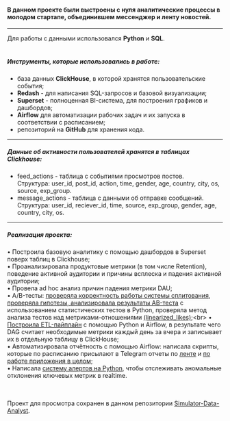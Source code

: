 #### В данном проекте были выстроены с нуля аналитические процессы в молодом стартапе, объединившем мессенджер и ленту новостей. 
---

Для работы с данными использовался __Python__ и __SQL__.<br>
<br> 
##### Инструменты, которые использовались в работе: 
* база данных __ClickHouse__, в которой хранятся пользовательские события;
* __Redash__ - для написания SQL-запросов и базовой визуализации;
* __Superset__ - полноценная BI-система, для построения графиков и дашбордов;
* __Airflow__ для автоматизации рабочих задач и их запуска в соответствии с расписанием; 
* репозиторий на __GitHub__ для хранения кода.
---

##### Данные об активности пользователей хранятся в таблицах Clickhouse: 
- feed_actions - таблица с событиями просмотров постов.<br> 
Структура: user_id, post_id, action, time, gender, age, country, city, os, source, exp_group.<br> 
- message_actions - таблица с данными об отправке сообщений.<br> 
Структура: user_id, reciever_id, time, source, exp_group, gender, age, country, city, os.<br>
---

##### Реализация проекта: 
• Построила базовую аналитику с помощью дашбордов в Superset поверх таблиц в Clickhouse;<br> 
• Проанализировала продуктовые метрики (в том числе Retention), поведение активной аудитории и причины всплеска и падения активной аудитории;<br> 
• Провела ad hoc анализ причин падения метрики DAU;<br> 
• A/B-тесты: [проверяла корректность работы системы сплитования](https://github.com/IrynaAksakal/Simulator-Data-Analyst/blob/main/5.1.AA-test%20(%D0%BF%D1%80%D0%BE%D0%B2%D0%B5%D1%80%D0%BA%D0%B0%20%D0%BA%D0%BE%D1%80%D1%80%D0%B5%D0%BA%D1%82%D0%BD%D0%BE%D1%81%D1%82%D0%B8%20%D1%80%D0%B0%D0%B1%D0%BE%D1%82%D1%8B%20%D1%81%D0%B8%D1%81%D1%82%D0%B5%D0%BC%D1%8B%20%D1%81%D0%BF%D0%BB%D0%B8%D1%82%D0%BE%D0%B2%D0%B0%D0%BD%D0%B8%D1%8F).ipynb), [проверяла гипотезы, анализировала результаты АB-теста](https://github.com/IrynaAksakal/Simulator-Data-Analyst/blob/main/5.2.AB-test%20(%D0%B0%D0%BD%D0%B0%D0%BB%D0%B8%D0%B7%20%D1%80%D0%B5%D0%B7%D1%83%D0%BB%D1%8C%D1%82%D0%B0%D1%82%D0%BE%D0%B2%20AB-testa).ipynb) с использованием статистических тестов в Python, проверяла метод анализа тестов над метриками-отношениями [(linearized_likes)](https://github.com/IrynaAksakal/Simulator-Data-Analyst/blob/main/5.3.AB-test%20(%D0%B0%D0%BD%D0%B0%D0%BB%D0%B8%D0%B7%20%D1%82%D0%B5%D1%81%D1%82%D0%BE%D0%B2%20%D0%BD%D0%B0%D0%B4%20%D0%BC%D0%B5%D1%82%D1%80%D0%B8%D0%BA%D0%B0%D0%BC%D0%B8-%D0%BE%D1%82%D0%BD%D0%BE%D1%88%D0%B5%D0%BD%D0%B8%D1%8F%D0%BC%D0%B8%20linearized_likes).ipynb);<br> 
• [Построила ETL-пайплайн](https://github.com/IrynaAksakal/Simulator-Data-Analyst/blob/main/6.%D0%9F%D0%BE%D1%81%D1%82%D1%80%D0%BE%D0%B5%D0%BD%D0%B8%D0%B5%20ETL-%D0%BF%D0%B0%D0%B9%D0%BF%D0%BB%D0%B0%D0%B9%D0%BD%D0%B0%20(dag%20Airflow).ipynb) с помощью Python и Airflow, в результате чего DAG считает необходимые метрики каждый день за вчера и записывает их в отдельную таблицу в ClickHouse;<br> 
• Автоматизировала отчётность с помощью Airflow: написала скрипты, которыe по расписанию присылают в Telegram отчеты по [ленте](https://github.com/IrynaAksakal/Simulator-Data-Analyst/blob/main/7.1.%D0%90%D0%B2%D1%82%D0%BE%D0%BC%D0%B0%D1%82%D0%B8%D0%B7%D0%B0%D1%86%D0%B8%D1%8F%20%D0%BE%D1%82%D1%87%D0%B5%D1%82%D0%BD%D0%BE%D1%81%D1%82%D0%B8%20(Airflow).ipynb) и [по работе приложения в целом](https://github.com/IrynaAksakal/Simulator-Data-Analyst/blob/main/7.2.%D0%90%D0%B2%D1%82%D0%BE%D0%BC%D0%B0%D1%82%D0%B8%D0%B7%D0%B0%D1%86%D0%B8%D1%8F%20%D0%BE%D1%82%D1%87%D0%B5%D1%82%D0%BD%D0%BE%D1%81%D1%82%D0%B8%20(%D0%B0%D0%B2%D1%82%D0%BE%D0%BE%D1%82%D1%87%D0%B5%D1%82%20%D0%BF%D0%BE%20%D0%BB%D0%B5%D0%BD%D1%82%D0%B5%20%D0%B8%20%D0%BC%D0%B5%D1%81%D1%81%D0%B5%D0%BD%D0%B4%D0%B6%D0%B5%D1%80%D1%83%20%D0%B2%20%D1%82%D0%B5%D0%BB%D0%B5%D0%B3%D1%80%D0%B0%D0%BC%2C%20Airflow).ipynb);<br> 
• Написала [систему алертов на Python](https://github.com/IrynaAksakal/Simulator-Data-Analyst/blob/main/8.1.%D0%9F%D0%BE%D0%B8%D1%81%D0%BA%20%D0%B0%D0%BD%D0%BE%D0%BC%D0%B0%D0%BB%D0%B8%D0%B9%20(%D1%81%D0%B8%D1%81%D1%82%D0%B5%D0%BC%D0%B0%20%D0%B0%D0%BB%D0%B5%D1%80%D1%82%D0%BE%D0%B2)%20(%D1%81%D1%80%D0%B0%D0%B2%D0%BD%D0%B5%D0%BD%D0%B8%D0%B5%20%D1%82%D0%B5%D0%BA%D1%83%D1%89%D0%B5%D0%B9%2015-%D0%BC%D0%B8%D0%BD%D1%83%D1%82%D0%BA%D0%B8%20%D1%81%2015-%D0%BC%D0%B8%D0%BD%D1%83%D1%82%D0%BA%D0%BE%D0%B9%20%D0%B4%D0%B5%D0%BD%D1%8C%20%D0%BD%D0%B0%D0%B7%D0%B0%D0%B4).ipynb), чтобы отслеживать аномальные отклонения ключевых метрик в realtime.<br> 
<br> 
<br> 

Проект для просмотра сохранен в данном репозитории [Simulator-Data-Analyst](https://github.com/IrynaAksakal/Simulator-Data-Analyst).

